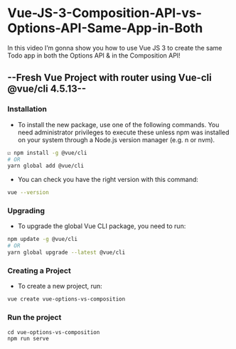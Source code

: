 # Vue-JS-3-Composition-API-vs-Options-API-Same-App-in-Both
In this video I’m gonna show you how to use Vue JS 3 to create the same Todo app in both the Options API &amp; in the Composition API!

## --Fresh Vue Project with router using Vue-cli @vue/cli 4.5.13--
### Installation
- To install the new package, use one of the following commands. You need administrator privileges to execute these unless npm was installed on your system through a Node.js version manager (e.g. n or nvm).
```sh
☑ npm install -g @vue/cli
# OR
yarn global add @vue/cli
```
- You can check you have the right version with this command:
```sh
vue --version
```
### Upgrading
- To upgrade the global Vue CLI package, you need to run:
```sh
npm update -g @vue/cli
# OR
yarn global upgrade --latest @vue/cli
```
### Creating a Project
- To create a new project, run:
```sh
vue create vue-options-vs-composition
```
### Run the project
```
cd vue-options-vs-composition
npm run serve
```

